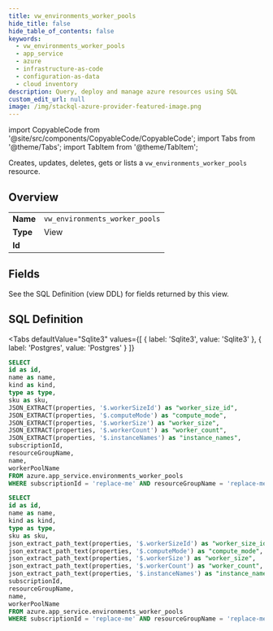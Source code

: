 ```yaml
--- 
title: vw_environments_worker_pools
hide_title: false
hide_table_of_contents: false
keywords:
  - vw_environments_worker_pools
  - app_service
  - azure
  - infrastructure-as-code
  - configuration-as-data
  - cloud inventory
description: Query, deploy and manage azure resources using SQL
custom_edit_url: null
image: /img/stackql-azure-provider-featured-image.png
---
```


import CopyableCode from '@site/src/components/CopyableCode/CopyableCode';
import Tabs from '@theme/Tabs';
import TabItem from '@theme/TabItem';

Creates, updates, deletes, gets or lists a <code>vw_environments_worker_pools</code> resource.

## Overview
<table><tbody>
<tr><td><b>Name</b></td><td><code>vw_environments_worker_pools</code></td></tr>
<tr><td><b>Type</b></td><td>View</td></tr>
<tr><td><b>Id</b></td><td><CopyableCode code="azure.app_service.vw_environments_worker_pools" /></td></tr>
</tbody></table>

## Fields

See the SQL Definition (view DDL) for fields returned by this view.

## SQL Definition

<Tabs
defaultValue="Sqlite3"
values={[
{ label: 'Sqlite3', value: 'Sqlite3' },
{ label: 'Postgres', value: 'Postgres' }
]}
>
<TabItem value="Sqlite3">

```sql
SELECT
id as id,
name as name,
kind as kind,
type as type,
sku as sku,
JSON_EXTRACT(properties, '$.workerSizeId') as "worker_size_id",
JSON_EXTRACT(properties, '$.computeMode') as "compute_mode",
JSON_EXTRACT(properties, '$.workerSize') as "worker_size",
JSON_EXTRACT(properties, '$.workerCount') as "worker_count",
JSON_EXTRACT(properties, '$.instanceNames') as "instance_names",
subscriptionId,
resourceGroupName,
name,
workerPoolName
FROM azure.app_service.environments_worker_pools
WHERE subscriptionId = 'replace-me' AND resourceGroupName = 'replace-me' AND name = 'replace-me';
```

</TabItem>
<TabItem value="Postgres">

```sql
SELECT
id as id,
name as name,
kind as kind,
type as type,
sku as sku,
json_extract_path_text(properties, '$.workerSizeId') as "worker_size_id",
json_extract_path_text(properties, '$.computeMode') as "compute_mode",
json_extract_path_text(properties, '$.workerSize') as "worker_size",
json_extract_path_text(properties, '$.workerCount') as "worker_count",
json_extract_path_text(properties, '$.instanceNames') as "instance_names",
subscriptionId,
resourceGroupName,
name,
workerPoolName
FROM azure.app_service.environments_worker_pools
WHERE subscriptionId = 'replace-me' AND resourceGroupName = 'replace-me' AND name = 'replace-me';
```

</TabItem>
</Tabs>
